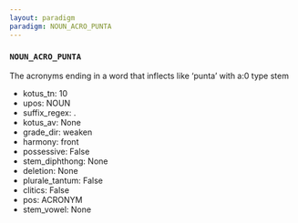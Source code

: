 ```yaml
---
layout: paradigm
paradigm: NOUN_ACRO_PUNTA
---
```

### ` NOUN_ACRO_PUNTA `

The acronyms ending in a word that inflects like ‘punta’ with a:0 type stem
* kotus_tn: 10
* upos: NOUN
* suffix_regex: .
* kotus_av: None
* grade_dir: weaken
* harmony: front
* possessive: False
* stem_diphthong: None
* deletion: None
* plurale_tantum: False
* clitics: False
* pos: ACRONYM
* stem_vowel: None
